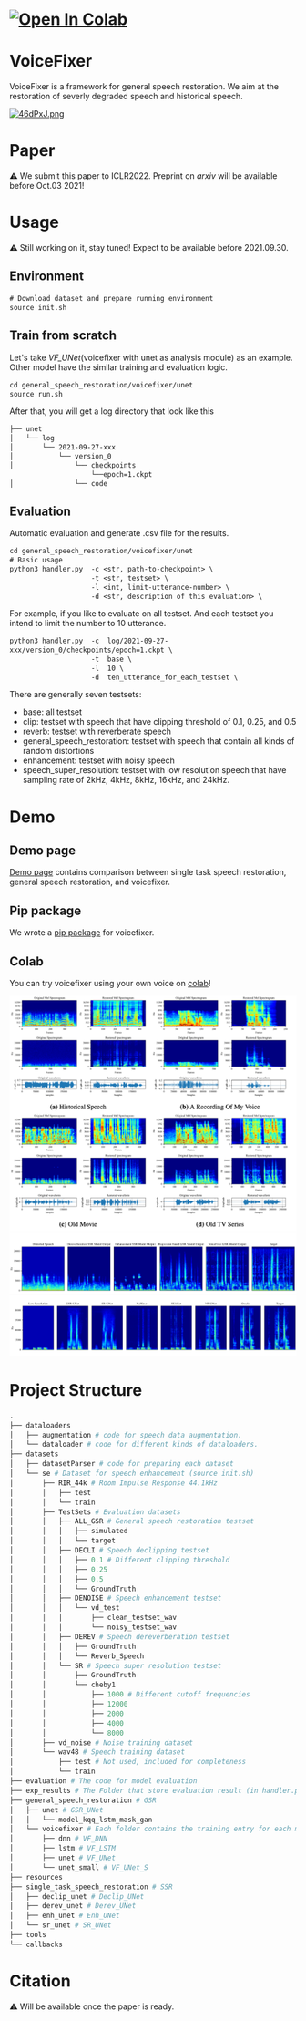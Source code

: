 # [![Open In Colab](https://colab.research.google.com/assets/colab-badge.svg)](https://colab.research.google.com/drive/1HYYUepIsl2aXsdET6P_AmNVXuWP1MCMf?usp=sharing)

# VoiceFixer

VoiceFixer is a framework for general speech restoration. We aim at the restoration of severly degraded speech and historical speech.

[![46dPxJ.png](https://z3.ax1x.com/2021/09/26/46dPxJ.png)](https://imgtu.com/i/46dPxJ)

# Paper
⚠️ We submit this paper to ICLR2022. Preprint on *arxiv* will be available before Oct.03 2021!

# Usage
⚠️ Still working on it, stay tuned! Expect to be available before 2021.09.30.

## Environment
```shell script
# Download dataset and prepare running environment
source init.sh 
```
## Train from scratch

Let's take *VF_UNet*(voicefixer with unet as analysis module) as an example. 
Other model have the similar training and evaluation logic.

```shell script
cd general_speech_restoration/voicefixer/unet
source run.sh
```

After that, you will get a log directory that look like this
```python3
├── unet
│   └── log
│       └── 2021-09-27-xxx
│           └── version_0
│               └── checkpoints
                    └──epoch=1.ckpt
│               └── code
``` 

## Evaluation
Automatic evaluation and generate .csv file for the results.

```shell script
cd general_speech_restoration/voicefixer/unet
# Basic usage
python3 handler.py  -c <str, path-to-checkpoint> \
                    -t <str, testset> \ 
                    -l <int, limit-utterance-number> \ 
                    -d <str, description of this evaluation> \ 
```
For example, if you like to evaluate on all testset. And each testset you intend to limit the number to 10 utterance.
```shell script
python3 handler.py  -c  log/2021-09-27-xxx/version_0/checkpoints/epoch=1.ckpt \
                    -t  base \ 
                    -l  10 \ 
                    -d  ten_utterance_for_each_testset \ 
```
There are generally seven testsets: 
- base: all testset
- clip: testset with speech that have clipping threshold of 0.1, 0.25, and 0.5
- reverb: testset with reverberate speech
- general_speech_restoration: testset with speech that contain all kinds of random distortions
- enhancement: testset with noisy speech
- speech_super_resolution: testset with low resolution speech that have sampling rate of 2kHz, 4kHz, 8kHz, 16kHz, and 24kHz.

# Demo
## Demo page 

[Demo page](https://haoheliu.github.io/demopage-voicefixer/) contains comparison between single task speech restoration, general speech restoration, and voicefixer.

## Pip package
We wrote a [pip package](https://pypi.org/project/voicefixer/0.0.6/) for voicefixer.

## Colab

You can try voicefixer using your own voice on [colab](https://colab.research.google.com/drive/1HYYUepIsl2aXsdET6P_AmNVXuWP1MCMf?usp=sharing)!

![real-life-example](resources/pics/real.png)
![real-life-example](resources/pics/gsr-demo.png)
![real-life-example](resources/pics/SR-2k.png)

# Project Structure

``` python
.
├── dataloaders 
│   ├── augmentation # code for speech data augmentation.
│   └── dataloader # code for different kinds of dataloaders.
├── datasets 
│   ├── datasetParser # code for preparing each dataset
│   └── se # Dataset for speech enhancement (source init.sh)
│       ├── RIR_44k # Room Impulse Response 44.1kHz
│       │   ├── test
│       │   └── train
│       ├── TestSets # Evaluation datasets
│       │   ├── ALL_GSR # General speech restoration testset
│       │   │   ├── simulated
│       │   │   └── target
│       │   ├── DECLI # Speech declipping testset
│       │   │   ├── 0.1 # Different clipping threshold
│       │   │   ├── 0.25
│       │   │   ├── 0.5
│       │   │   └── GroundTruth
│       │   ├── DENOISE # Speech enhancement testset
│       │   │   └── vd_test
│       │   │       ├── clean_testset_wav
│       │   │       └── noisy_testset_wav
│       │   ├── DEREV # Speech dereverberation testset
│       │   │   ├── GroundTruth
│       │   │   └── Reverb_Speech
│       │   └── SR # Speech super resolution testset
│       │       ├── GroundTruth
│       │       └── cheby1
│       │           ├── 1000 # Different cutoff frequencies
│       │           ├── 12000
│       │           ├── 2000
│       │           ├── 4000
│       │           └── 8000
│       ├── vd_noise # Noise training dataset
│       └── wav48 # Speech training dataset
│           ├── test # Not used, included for completeness
│           └── train 
├── evaluation # The code for model evaluation
├── exp_results # The Folder that store evaluation result (in handler.py).
├── general_speech_restoration # GSR 
│   ├── unet # GSR_UNet
│   │   └── model_kqq_lstm_mask_gan
│   └── voicefixer # Each folder contains the training entry for each model.
│       ├── dnn # VF_DNN
│       ├── lstm # VF_LSTM
│       ├── unet # VF_UNet
│       └── unet_small # VF_UNet_S
├── resources 
├── single_task_speech_restoration # SSR
│   ├── declip_unet # Declip_UNet
│   ├── derev_unet # Derev_UNet
│   ├── enh_unet # Enh_UNet
│   └── sr_unet # SR_UNet
├── tools
└── callbacks
```

# Citation
⚠️  Will be available once the paper is ready.




